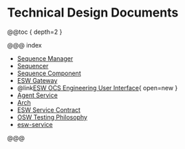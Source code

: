 # Technical Design Documents

@@toc { depth=2 }

@@@ index

- [Sequence Manager](sequence-manager-tech.md)
- [Sequencer](sequencer-tech.md)
- [Sequence Component](sequence-component-tech.md)
- [ESW Gateway](gateway-tech.md)
- @link[ESW OCS Engineering User Interface](https://tmtsoftware.github.io/esw-ocs-eng-ui/0.1.0-SNAPSHOT/){ open=new }
- [Agent Service](agent-service-tech.md)
- [Arch](esw-application-parts.md)
- [ESW Service Contract](contracts.md)
- [OSW Testing Philosophy](testing-philosophy.md)
- [esw-service](apps/esw-services.md)

@@@
